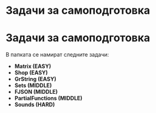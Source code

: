 # Задачи зa самоподготовка

# Задачи зa самоподготовка

В папката се намират следните задачи:
- **Matrix (EASY)**
- **Shop (EASY)**
- **GrString (EASY)**
- **Sets (MIDDLE)**
- **FJSON (MIDDLE)**
- **PartialFunctions (MIDDLE)**
- **Sounds (HARD)**

